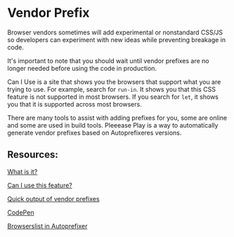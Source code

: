 # Vendor Prefix

Browser vendors sometimes will add experimental or nonstandard CSS/JS so developers can experiment with new ideas while preventing breakage in code.

It's important to note that you should wait until vendor prefixes are no longer needed before using the code in production.

Can I Use is a site that shows you the browsers that support what you are trying to use. For example, search for `run-in`. It shows you that this CSS feature is not supported in most browsers. If you search for `let`, it shows you that it is supported across most browsers.

There are many tools to assist with adding prefixes for you, some are online and some are used in build tools. Pleeease Play is a way to automatically generate vendor prefixes based on Autoprefixeres versions.

## Resources:
[What is it?](https://developer.mozilla.org/en-US/docs/Glossary/Vendor_Prefix)

[Can I use this feature?](https://caniuse.com/)

[Quick output of vendor prefixes](http://pleeease.io/play/)

[CodePen](https://codepen.io)

[Browserslist in Autoprefixer](https://github.com/postcss/autoprefixer#browsers)

